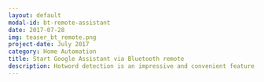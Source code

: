 ```yaml
---
layout: default
modal-id: bt-remote-assistant
date: 2017-07-28
img: teaser_bt_remote.png
project-date: July 2017
category: Home Automation
title: Start Google Assistant via Bluetooth remote
description: Hotword detection is an impressive and convenient feature, but has with a big drawback&#58; it comes at the price of sacrificing part of our privacy. To address this issue, we can use a Bluetooth remote button to trigger a query. [&nbsp;<a href="/home%20automation/BT-control-assistant/">Read&nbsp;More...</a>&nbsp;]
---
```

